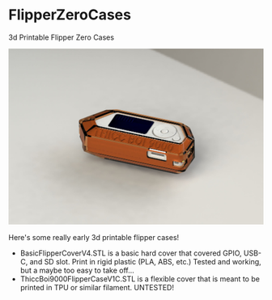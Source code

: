 # FlipperZeroCases
3d Printable Flipper Zero Cases

![THICCBOI9000](https://github.com/MuddledBox/FlipperZeroCases/blob/main/Images/THICCINSIDE.jpg)

Here's some really early 3d printable flipper cases! 

- BasicFlipperCoverV4.STL is a basic hard cover that covered GPIO, USB-C, and SD slot. Print in rigid plastic (PLA, ABS, etc.) Tested and working, but a maybe too easy to take off... 
- ThiccBoi9000FlipperCaseV1C.STL is a flexible cover that is meant to be printed in TPU or similar filament. UNTESTED! 

